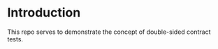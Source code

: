Introduction
============

This repo serves to demonstrate the concept of double-sided contract tests.